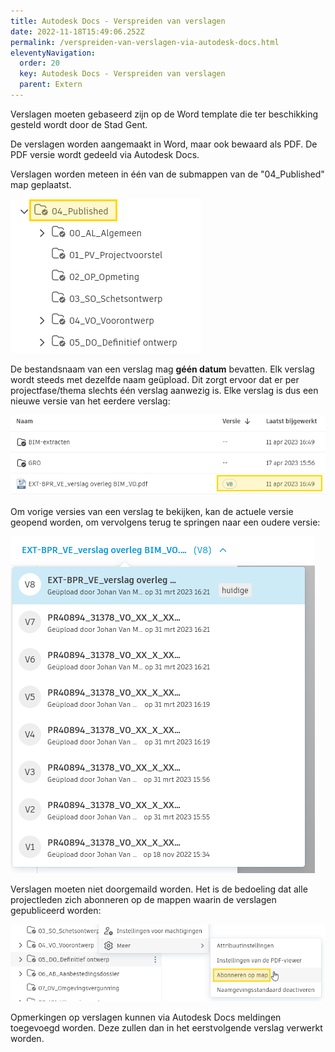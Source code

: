 ```yaml
---
title: Autodesk Docs - Verspreiden van verslagen
date: 2022-11-18T15:49:06.252Z
permalink: /verspreiden-van-verslagen-via-autodesk-docs.html
eleventyNavigation:
  order: 20
  key: Autodesk Docs - Verspreiden van verslagen
  parent: Extern
---
```

Verslagen moeten gebaseerd zijn op de Word template die ter beschikking gesteld wordt door de Stad Gent.

De verslagen worden aangemaakt in Word, maar ook bewaard als PDF.  De PDF versie wordt gedeeld via Autodesk Docs.

Verslagen worden meteen in één van de submappen van de "04_Published" map geplaatst.

![verslagen-published](/content/images/verslagen-published.png "verslagen-published")

De bestandsnaam van een verslag mag **géén datum** bevatten.  Elk verslag wordt steeds met dezelfde naam geüpload.  Dit zorgt ervoor dat er per projectfase/thema slechts één verslag aanwezig is.  Elke verslag is dus een nieuwe versie van het eerdere verslag:

![verslagen-versies](/content/images/verslagen-versies.png "verslagen-versies")

Om vorige versies van een verslag te bekijken, kan de actuele versie geopend worden, om vervolgens terug te springen naar een oudere versie:

![verslagen-versie-kiezen](/content/images/verslagen-versie-kiezen.png "verslagen-versie-kiezen")

Verslagen moeten niet doorgemaild worden.  Het is de bedoeling dat alle projectleden zich abonneren op de mappen waarin de verslagen gepubliceerd worden:

![verslagen-abonneren](/content/images/verslagen-abonneren.png "verslagen-abonneren")

Opmerkingen op verslagen kunnen via Autodesk Docs meldingen toegevoegd worden.  Deze zullen dan in het eerstvolgende verslag verwerkt worden.